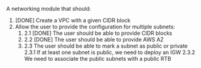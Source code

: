 A networking module that should:

1. [DONE] Create a VPC with a given CIDR block
2. Allow the user to provide the configuration for multiple subnets:
   1. 2.1 [DONE] The user should be able to provide CIDR blocks
   2. 2.2 [DONE] The user should be able to provide AWS AZ
   3. 2.3 The user should be able to mark a subnet as public or private 2.3.1 If at least one subnet is public, we need to deploy an IGW 2.3.2 We need to associate the public subnets with a public RTB
